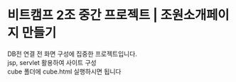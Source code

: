 # 비트캠프 2조 중간 프로젝트 | 조원소개페이지 만들기 <br>
DB전 연결 전 화면 구성에 집중한 프로젝트입니다. <br>
jsp, servlet 활용하여 사이트 구성 <br>
cube 폴더에 cube.html 실행하시면 됩니다 <br>
